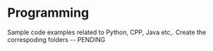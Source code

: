 # Programming
Sample code examples related to Python, CPP, Java etc,.
Create the correspoding folders -- PENDING
